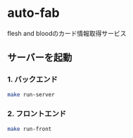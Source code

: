 # auto-fab
flesh and bloodのカード情報取得サービス

## サーバーを起動

### 1. **バックエンド**
```bash
make run-server
```

### 2. **フロントエンド**
```bash
make run-front
